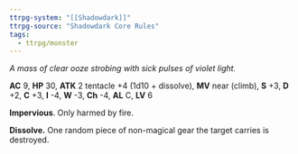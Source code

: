 ```yaml
---
ttrpg-system: "[[Shadowdark]]"
ttrpg-source: "Shadowdark Core Rules"
tags:
  - ttrpg/monster
---
```


_A mass of clear ooze strobing with sick pulses of violet light._

**AC** 9, **HP** 30, **ATK** 2 tentacle +4 (1d10 + dissolve), **MV** near (climb), **S** +3, **D** +2, **C** +3, **I** -4, **W** -3, **Ch** -4, **AL** C, **LV** 6

**Impervious**. Only harmed by fire. 

**Dissolve.** One random piece of non-magical gear the target carries is destroyed.

